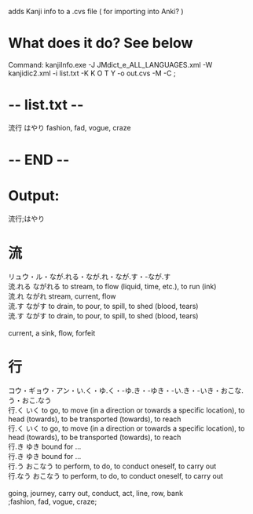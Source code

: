 adds Kanji info to a .cvs file ( for importing into Anki? )
# What does it do? See below
Command:
kanjiInfo.exe -J JMdict_e_ALL_LANGUAGES.xml -W kanjidic2.xml -i list.txt -K K O T Y -o out.cvs -M -C ;

# -- list.txt --
流行
はやり
fashion, fad, vogue, craze
# -- END --

# Output:
流行;はやり<h1 class="main_kanji">流</h1><label class="main_onyomi">リュウ・ル</label><label class="main_kunyomi">・なが.れる・なが.れ・なが.す・-なが.す</label><br><label class="main_compounds">流.れる ながれる to stream, to flow (liquid, time, etc.), to run (ink)<br>流.れ ながれ stream, current, flow<br>流.す ながす to drain, to pour, to spill, to shed (blood, tears)<br>流.す ながす to drain, to pour, to spill, to shed (blood, tears)<br></label><br><label class="main_translation">current, a sink, flow, forfeit</label><br><h1 class="main_kanji">行</h1><label class="main_onyomi">コウ・ギョウ・アン</label><label class="main_kunyomi">・い.く・ゆ.く・-ゆ.き・-ゆき・-い.き・-いき・おこな.う・おこ.なう</label><br><label class="main_compounds">行.く いく to go, to move (in a direction or towards a specific location), to head (towards), to be transported (towards), to reach<br>行.く いく to go, to move (in a direction or towards a specific location), to head (towards), to be transported (towards), to reach<br>行.き ゆき bound for ...<br>行.き ゆき bound for ...<br>行.う おこなう to perform, to do, to conduct oneself, to carry out<br>行.なう おこなう to perform, to do, to conduct oneself, to carry out<br></label><br><label class="main_translation">going, journey, carry out, conduct, act, line, row, bank</label><br>;fashion, fad, vogue, craze;


